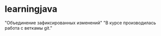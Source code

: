 # learningjava
"Объединение зафиксированных изменений"
"В курсе производилась работа с веткамы git."